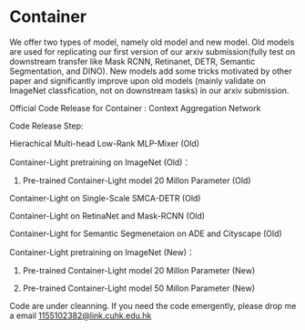 # Container

We offer two types of model, namely old model and new model. Old models are used for replicating our first version of our arxiv submission(fully test on downstream transfer like Mask RCNN, Retinanet, DETR, Semantic Segmentation, and DINO). New models add some tricks motivated by other paper and significantly improve upon old models (mainly validate on ImageNet classfication, not on downstream tasks) in our arxiv submission. 

Official Code Release for Container : Context Aggregation Network

Code Release Step:

Hierachical Multi-head Low-Rank MLP-Mixer (Old)

Container-Light pretraining on ImageNet (Old)：

1. Pre-trained Container-Light model 20 Millon Parameter (Old)


Container-Light on Single-Scale SMCA-DETR (Old)

Container-Light on RetinaNet and Mask-RCNN (Old)

Container-Light for Semantic Segmenetaion on ADE and Cityscape (Old)

Container-Light pretraining on ImageNet (New)：

1. Pre-trained Container-Light model 20 Millon Parameter (New)

2. Pre-trained Container-Light model 50 Millon Parameter (New)


Code are under cleanning. If you need the code emergently, please drop me a email 1155102382@link.cuhk.edu.hk 
